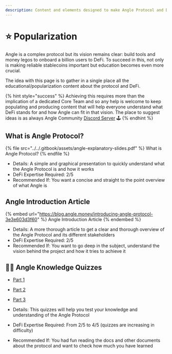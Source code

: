 ```yaml
---
description: Content and elements designed to make Angle Protocol and DeFi more accessible to everyone
---
```


# ⭐ Popularization

Angle is a complex protocol but its vision remains clear: build tools and money legos to onboard a billion users to DeFi. To succeed in this, not only is making reliable stablecoins important but education becomes even more crucial.

The idea with this page is to gather in a single place all the educational/popularization content about the protocol and DeFi.

{% hint style="success" %}
Achieving this requires more than the implication of a dedicated Core Team and so any help is welcome to keep populating and producing content that will help everyone understand what DeFi stands for and how Angle can fit in that vision. The place to suggest ideas is as always Angle Community [Discord Server](https://discord.gg/67WSSZqBG6) 🕹️
{% endhint %}

## What is Angle Protocol?

{% file src="../../.gitbook/assets/angle-explanatory-slides.pdf" %}
What is Angle Protocol?
{% endfile %}

- Details: A simple and graphical presentation to quickly understand what the Angle Protocol is and how it works
- DeFi Expertise Required: 2/5
- Recommended If: You want a concise and straight to the point overview of what Angle is

## Angle Introduction Article

{% embed url="https://blog.angle.money/introducing-angle-protocol-3e3e603d3f60" %}
Angle Introduction Article
{% endembed %}

- Details: A more thorough article to get a clear and thorough overview of the Angle Protocol and its different stakeholders
- DeFi Expertise Required: 2/5
- Recommended If: You want to go deep in the subject, understand the vision behind the project and how it tries to achieve it

## 🧑‍🏫 Angle Knowledge Quizzes

- [Part 1](https://docs.google.com/forms/d/e/1FAIpQLSddUD8rNRBNvPHJN15DvPT9Lbglu5-M_iGQU_PGD4wchvHnLg/viewform?usp=sf_link)
- [Part 2](https://docs.google.com/forms/d/e/1FAIpQLScK7dZtSHQUg3zEoLFP27-2M92Bpl6AUOiOi-WEc62gkvaPcw/viewform?usp=sf_link)
- [Part 3](https://docs.google.com/forms/d/e/1FAIpQLSe7z5ZFgsokkFLIl4zhcjhY5LrnJ_gfbzAytWHKnFguQY7HFw/viewform?usp=sf_link)

- Details: This quizzes will help you test your knowledge and understanding of the Angle Protocol
- DeFi Expertise Required: From 2/5 to 4/5 (quizzes are increasing in difficulty)
- Recommended If: You had fun reading the docs and other documents about the protocol and want to check how much you have learned
